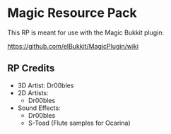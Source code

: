 # Magic Resource Pack

This RP is meant for use with the Magic Bukkit plugin:

https://github.com/elBukkit/MagicPlugin/wiki

## RP Credits

- 3D Artist: Dr00bles
- 2D Artists:
  - Dr00bles
- Sound Effects:
  - Dr00bles
  - S-Toad (Flute samples for Ocarina)
